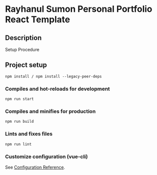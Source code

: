 # Rayhanul Sumon Personal Portfolio React Template

## Description

Setup Procedure 
 
## Project setup

```
npm install / npm install --legacy-peer-deps 
``` 

### Compiles and hot-reloads for development

``` 
npm run start   
```   

### Compiles and minifies for production

```     
npm run build     
```     
 
### Lints and fixes files   

```
npm run lint
```

### Customize configuration (vue-cli)

See [Configuration Reference](https://cli.vuejs.org/config/).
